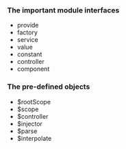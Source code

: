 ### The important module interfaces

- provide
- factory
- service
- value
- constant
- controller
- component

### The pre-defined objects
- $rootScope
- $scope
- $controller
- $injector
- $parse
- $interpolate

